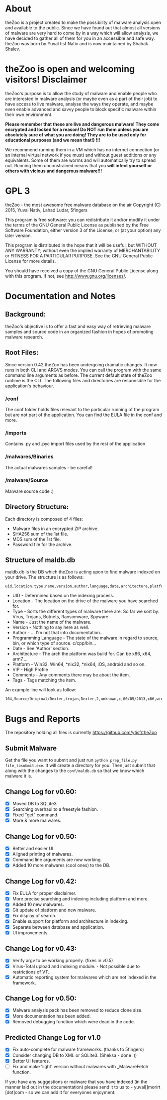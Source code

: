 About
======
theZoo is a project created to make the possibility of malware analysis open and available to the public. Since we have found out that almost all versions of malware are very hard to come by in a way which will allow analysis, we have decided to gather all of them for you in an accessible and safe way.
theZoo was born by Yuval tisf Nativ and is now maintained by Shahak Shalev.

**theZoo is open and welcoming visitors!**
Disclaimer
==========
theZoo's purpose is to allow the study of malware and enable people who are interested in malware analysis (or maybe even as a part of their job) to have access to live malware, analyse the ways they operate, and maybe even enable advanced and savvy  people to block specific malware within their own environment.

**Please remember that these are live and dangerous malware! They come encrypted and locked for a reason!  Do NOT run them unless you are absolutely sure of what you are doing! They are to be used only for educational purposes (and we mean that!) !!!**

We recommend running them in a VM which has no internet connection (or an internal virtual network if you must) and without guest additions or any equivalents. Some of them are worms and will automatically try to spread out. Running them unconstrained means that you **will infect yourself or others with vicious and dangerous malware!!!**


GPL 3
======
theZoo - the most awesome free malware database on the air
Copyright (C) 2015, Yuval Nativ, Lahad Ludar, 5fingers

This program is free software: you can redistribute it and/or modify
it under the terms of the GNU General Public License as published by
the Free Software Foundation, either version 3 of the License, or
(at your option) any later version.

This program is distributed in the hope that it will be useful,
but WITHOUT ANY WARRANTY; without even the implied warranty of
MERCHANTABILITY or FITNESS FOR A PARTICULAR PURPOSE.  See the
GNU General Public License for more details.

You should have received a copy of the GNU General Public License
along with this program.  If not, see <http://www.gnu.org/licenses/>.


Documentation and Notes
========================

## Background:
theZoo's objective is to offer a fast and easy way of retrieving malware samples and source code in an organized fashion in hopes of promoting malware research.

## Root Files:
Since version 0.42 theZoo has been undergoing dramatic changes. It now runs in both CLI and ARGVS modes. You can call the program with the same command line arguments as before.
The current default state of theZoo runtime is the CLI. The following files and directories are responsible for the application's behaviour.

### /conf
The conf folder holds files relevant to the particular running of the program but are not part of the application. You can find the EULA file in the conf and more.
### /imports
Contains .py and .pyc import files used by the rest of the application
### /malwares/Binaries
The actual malwares samples - be careful!
### /malware/Source
Malware source code :)


## Directory Structure:
Each directory is composed of 4 files:
- Malware files in an encrypted ZIP archive.
- SHA256 sum of the 1st file.
- MD5 sum of the 1st file.
- Password file for the archive.



## Structure of maldb.db
maldb.db is the DB which theZoo is acting upon to find malware indexed on your drive.
The structure is as follows:

	uid,location,type,name,version,author,language,date,architecture,platform,vip,comments,tags

- UID 	-	Determined based on the indexing process.
- Location -	The location on the drive of the malware you have searched for.
- Type	-	Sorts the different types of malware there are. So far we sort by:	Virus, Trojans, Botnets, Ransomware, Spyware
- Name	-	Just the name of the malware.
- Version	-	Nothing to say here as well.
- Author	-	... I'm not that into documentation...
- Programming Language - The state of the malware in regard to source, bin, or which type of source. c/cpp/bin...
- Date	-	See 'Author' section.
- Architecture -    The arch the platform was build for. Can be x86, x64, arm7....
- Platform -    Win32, Win64, *nix32, *nix64, iOS, android and so on.
- VIP - High Profile
- Comments - Any comments there may be about the item.
- Tags - Tags matching the item.

An example line will look as follow:

    104,Source/Original/Dexter,trojan,Dexter,2,unknown,c,00/05/2013,x86,win32,0,NULL,Source

Bugs and Reports
================
The repository holding all files is currently
	https://github.com/ytisf/theZoo

## Submit Malware
Get the file you want to submit and just run `python prep_file.py file_tosubmit.exe`. It will create a directory for you. Then just submit that along with the changes to the `conf/maldb.db` so that we know which malware it is.

## Change Log for v0.60:
- [x] Moved DB to SQLite3.
- [x] Searching overhaul to a freestyle fashion.
- [x] Fixed "get" command.
- [x] More & more malwares.

## Change Log for v0.50:
- [x] Better and easier UI.
- [x] Aligned printing of malwares.
- [x] Command line arguments are now working.
- [x] Added 10 more malwares (cool ones) to the DB.

## Change Log for v0.42:
- [x] Fix EULA for proper disclaimer.
- [x] More precise searching and indexing including platform and more.
- [x] Added 10 new malwares.
- [x] Git update of platform and new malware.
- [x] Fix display of search.
- [x] Enable support for platform and architecture in indexing.
- [x] Separate between database and application.
- [x] UI improvements.

## Change Log for v0.43:
- [X] Verify argv to be working properly. (fixes in v0.5)
- [X] Virus-Total upload and indexing module. - Not possible due to restrictions of VT.
- [X] Automatic reporting system for malwares which are not indexed in the framework.

## Change Log for v0.50:
- [X] Malware analysis pack has been removed to reduce clone size.
- [X] More documentation has been added.
- [X] Removed debugging function which were dead in the code.

## Predicted Change Log for v1.0
- [X] Fix auto-complete for malware frameworks. (thanks to 5fingers)
- [X] Consider changing DB to XML or SQLite3. (Sheksa - done :))
- [X] Better UI features.
- [ ] Fix and make 'light' version without malwares with _MalwareFetch function. 

If you have any suggestions or malware that you have indexed (in the manner laid out in the documentation) please send it to us to - yuval[]morirt [dot]com - so we can add it for everyones enjoyment.
